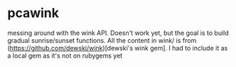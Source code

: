 # pcawink
messing around with the wink API. Doesn't work yet, but the goal is to build gradual sunrise/sunset functions. 
All the content in wink/ is from (https://github.com/dewski/wink)[dewski's wink gem]. I had to include it as a local gem as it's not on rubygems yet
